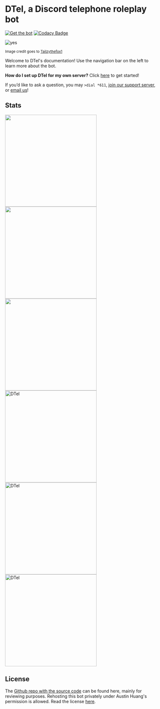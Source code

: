 # DTel, a Discord telephone roleplay bot

[![Get the bot](https://img.shields.io/badge/Discord-Get_The_Bot-7289DA.svg)](https://discordapp.com/oauth2/authorize?client_id=377609965554237453&scope=bot) [![Codacy Badge](https://api.codacy.com/project/badge/Grade/3a213a0237e54d99bd60aa9087eabbf5)](https://www.codacy.com/manual/Mitchell3514/discordtel)

![yes](https://cdn.discordapp.com/attachments/393598647679582218/393956037637570560/DTel-chan.png)

<small>Image credit goes to [Tailzythefox1](https://tailzythefox1.deviantart.com/)</small>

Welcome to DTel's documentation! Use the navigation bar on the left to learn more about the bot.

**How do I set up DTel for my own server?** Click [here](./Setup%20Guide/) to get started!

If you’d like to ask a question, you may `>dial *611`, [join our support server](https://discord.gg/RN7pxrB), or [email us](mailto:dtel@austinhuang.me)!

## Stats
<a href="https://botlist.space/bot/377609965554237453?utm_source=bls&utm_medium=widget&utm_campaign=377609965554237453"><img src="https://api.botlist.space/widget/377609965554237453/6" width="300"></a> <a href="https://botsfordiscord.com/bot/377609965554237453"><img src="https://botsfordiscord.com/api/bot/377609965554237453/widget" width="300" /></a> <a href="https://discordbotlist.com/bots/377609965554237453"><img src="https://discordbotlist.com/bots/377609965554237453/widget.svg" width="300" /></a> <a href="https://bots.ondiscord.xyz/bots/377609965554237453"><img src="https://bots.ondiscord.xyz/bots/377609965554237453/embed?showGuilds=true" alt="DTel" width="300"/></a> <a href="https://discordbots.org/bot/377609965554237453"><img src="https://discordbots.org/api/widget/377609965554237453.svg" alt="DTel" width="300" /></a> <a href="https://discord.boats/bot/377609965554237453"><img src="https://discord.boats/api/widget/377609965554237453" alt="DTel" width="300" /></a>

## License
The [Github repo with the source code](https://github.com/austinhuang0131/dtel) can be found here, mainly for reviewing purposes. Rehosting this bot privately under Austin Huang's permission is allowed. Read the license [here](https://github.com/austinhuang0131/dtel/blob/master/LICENSE).
